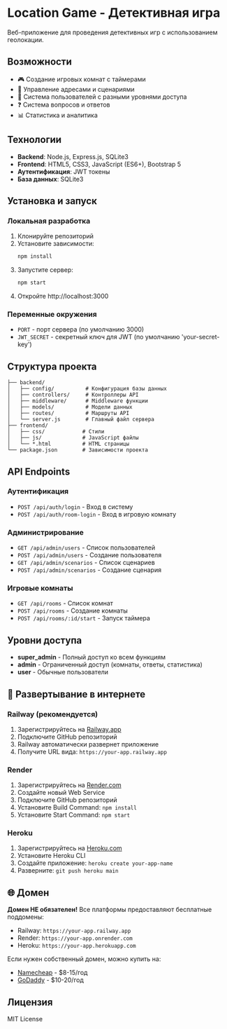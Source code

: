 # Location Game - Детективная игра

Веб-приложение для проведения детективных игр с использованием геолокации.

## Возможности

- 🎮 Создание игровых комнат с таймерами
- 📍 Управление адресами и сценариями
- 👥 Система пользователей с разными уровнями доступа
- ❓ Система вопросов и ответов
- 📊 Статистика и аналитика

## Технологии

- **Backend**: Node.js, Express.js, SQLite3
- **Frontend**: HTML5, CSS3, JavaScript (ES6+), Bootstrap 5
- **Аутентификация**: JWT токены
- **База данных**: SQLite3

## Установка и запуск

### Локальная разработка

1. Клонируйте репозиторий
2. Установите зависимости:
   ```bash
   npm install
   ```
3. Запустите сервер:
   ```bash
   npm start
   ```
4. Откройте http://localhost:3000

### Переменные окружения

- `PORT` - порт сервера (по умолчанию 3000)
- `JWT_SECRET` - секретный ключ для JWT (по умолчанию 'your-secret-key')

## Структура проекта

```
├── backend/
│   ├── config/          # Конфигурация базы данных
│   ├── controllers/     # Контроллеры API
│   ├── middleware/      # Middleware функции
│   ├── models/          # Модели данных
│   ├── routes/          # Маршруты API
│   └── server.js        # Главный файл сервера
├── frontend/
│   ├── css/            # Стили
│   ├── js/             # JavaScript файлы
│   └── *.html          # HTML страницы
└── package.json        # Зависимости проекта
```

## API Endpoints

### Аутентификация
- `POST /api/auth/login` - Вход в систему
- `POST /api/auth/room-login` - Вход в игровую комнату

### Администрирование
- `GET /api/admin/users` - Список пользователей
- `POST /api/admin/users` - Создание пользователя
- `GET /api/admin/scenarios` - Список сценариев
- `POST /api/admin/scenarios` - Создание сценария

### Игровые комнаты
- `GET /api/rooms` - Список комнат
- `POST /api/rooms` - Создание комнаты
- `POST /api/rooms/:id/start` - Запуск таймера

## Уровни доступа

- **super_admin** - Полный доступ ко всем функциям
- **admin** - Ограниченный доступ (комнаты, ответы, статистика)
- **user** - Обычные пользователи

## 🚀 Развертывание в интернете

### Railway (рекомендуется)
1. Зарегистрируйтесь на [Railway.app](https://railway.app)
2. Подключите GitHub репозиторий
3. Railway автоматически развернет приложение
4. Получите URL вида: `https://your-app.railway.app`

### Render
1. Зарегистрируйтесь на [Render.com](https://render.com)
2. Создайте новый Web Service
3. Подключите GitHub репозиторий
4. Установите Build Command: `npm install`
5. Установите Start Command: `npm start`

### Heroku
1. Зарегистрируйтесь на [Heroku.com](https://heroku.com)
2. Установите Heroku CLI
3. Создайте приложение: `heroku create your-app-name`
4. Разверните: `git push heroku main`

## 🌐 Домен

**Домен НЕ обязателен!** Все платформы предоставляют бесплатные поддомены:
- Railway: `https://your-app.railway.app`
- Render: `https://your-app.onrender.com`
- Heroku: `https://your-app.herokuapp.com`

Если нужен собственный домен, можно купить на:
- [Namecheap](https://namecheap.com) - $8-15/год
- [GoDaddy](https://godaddy.com) - $10-20/год

## Лицензия

MIT License

